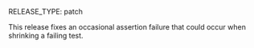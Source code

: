 RELEASE_TYPE: patch

This release fixes an occasional assertion failure that could occur
when shrinking a failing test.
